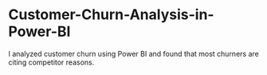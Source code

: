 # Customer-Churn-Analysis-in-Power-BI
I analyzed customer churn using Power BI and found that most churners are citing competitor reasons. 
